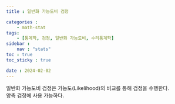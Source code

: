 ```yaml
---
title : 일반화 가능도비 검정

categories : 
    - math-stat
tags:
    - [통계학, 검정, 일반화 가능도비, 수리통계학]
sidebar :
    nav : "stats"
toc : true
toc_sticky : true

date : 2024-02-02
---
```


일반화 가능도비 검정은 가능도(Likelihood)의 비교를 통해 검정을 수행한다.   
양측 검정에 사용 가능하다.